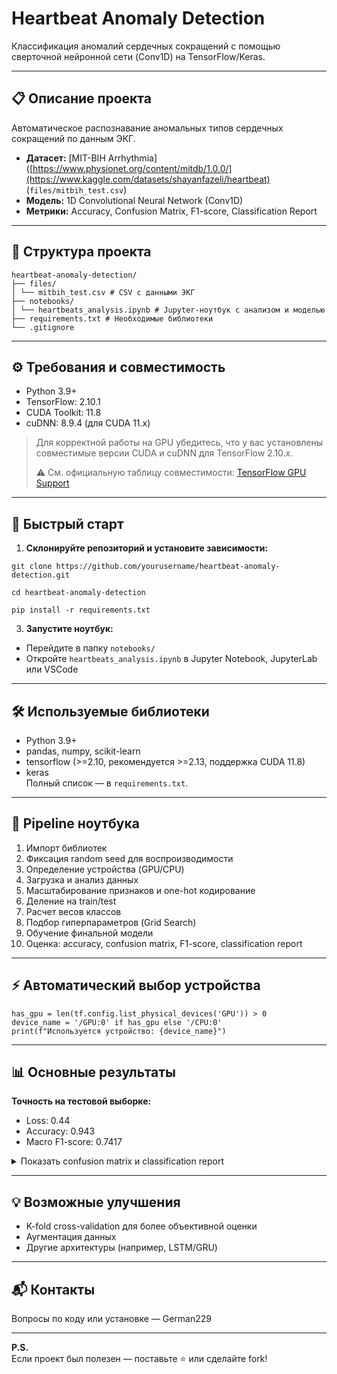 # Heartbeat Anomaly Detection

Классификация аномалий сердечных сокращений с помощью сверточной нейронной сети (Conv1D) на TensorFlow/Keras.

---

## 📋 Описание проекта

Автоматическое распознавание аномальных типов сердечных сокращений по данным ЭКГ.

- **Датасет:** [MIT-BIH Arrhythmia]([https://www.physionet.org/content/mitdb/1.0.0/](https://www.kaggle.com/datasets/shayanfazeli/heartbeat) (`files/mitbih_test.csv`)
- **Модель:** 1D Convolutional Neural Network (Conv1D)
- **Метрики:** Accuracy, Confusion Matrix, F1-score, Classification Report

---

## 📂 Структура проекта
```
heartbeat-anomaly-detection/
├── files/
│ └── mitbih_test.csv # CSV с данными ЭКГ
├── notebooks/
│ └── heartbeats_analysis.ipynb # Jupyter-ноутбук с анализом и моделью
├── requirements.txt # Необходимые библиотеки
└── .gitignore

```

---

## ⚙️ Требования и совместимость

- Python 3.9+
- TensorFlow: 2.10.1
- CUDA Toolkit: 11.8
- cuDNN: 8.9.4 (для CUDA 11.x)

> Для корректной работы на GPU убедитесь, что у вас установлены совместимые версии CUDA и cuDNN для TensorFlow 2.10.x.
>  
> ⚠️ См. официальную таблицу совместимости: [TensorFlow GPU Support](https://www.tensorflow.org/install/source#gpu)

---


## 🚀 Быстрый старт

1. **Склонируйте репозиторий и установите зависимости:**
```
git clone https://github.com/yourusername/heartbeat-anomaly-detection.git
```
```
cd heartbeat-anomaly-detection
```
```
pip install -r requirements.txt
```


3. **Запустите ноутбук:**
- Перейдите в папку `notebooks/`
- Откройте `heartbeats_analysis.ipynb` в Jupyter Notebook, JupyterLab или VSCode

---

## 🛠 Используемые библиотеки

- Python 3.9+
- pandas, numpy, scikit-learn
- tensorflow (>=2.10, рекомендуется >=2.13, поддержка CUDA 11.8)
- keras  
Полный список — в `requirements.txt`.

---

## 🔗 Pipeline ноутбука

1. Импорт библиотек
2. Фиксация random seed для воспроизводимости
3. Определение устройства (GPU/CPU)
4. Загрузка и анализ данных
5. Масштабирование признаков и one-hot кодирование
6. Деление на train/test
7. Расчет весов классов
8. Подбор гиперпараметров (Grid Search)
9. Обучение финальной модели
10. Оценка: accuracy, confusion matrix, F1-score, classification report

---

## ⚡️ Автоматический выбор устройства
```
has_gpu = len(tf.config.list_physical_devices('GPU')) > 0
device_name = '/GPU:0' if has_gpu else '/CPU:0'
print(f"Используется устройство: {device_name}")
```


---

## 📊 Основные результаты

**Точность на тестовой выборке:**
- Loss: 0.44
- Accuracy: 0.943
- Macro F1-score: 0.7417

<details>
<summary>Показать confusion matrix и classification report</summary>

```
Confusion Matrix:
[[3533   41   13    6   31]
 [  53   56    2    0    0]
 [  51    0  220    6   13]
 [  17    0    2   13    0]
 [   9    0    4    0  309]]

Classification Report:
              precision    recall  f1-score   support
           0     0.9645    0.9749    0.9697      3624
           1     0.5773    0.5045    0.5385       111
           2     0.9129    0.7586    0.8286       290
           3     0.5200    0.4062    0.4561        32
           4     0.8754    0.9596    0.9156       322

    accuracy                         0.9434      4379
   macro avg     0.7700    0.7208    0.7417      4379
weighted avg     0.9415    0.9434    0.9417      4379
```

</details>

---

## 💡 Возможные улучшения

- K-fold cross-validation для более объективной оценки
- Аугментация данных
- Другие архитектуры (например, LSTM/GRU)

---

## 📬 Контакты

Вопросы по коду или установке — German229

---

**P.S.**  
Если проект был полезен — поставьте ⭐️ или сделайте fork!
